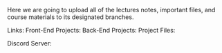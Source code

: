 Here we are going to upload all of the lectures notes, important files, and course materials to its designated branches.

Links:
Front-End Projects: 
Back-End Projects:
Project Files:

Discord Server: 

